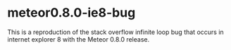 meteor0.8.0-ie8-bug
===================

This is a reproduction of the stack overflow infinite loop bug that occurs in internet explorer 8 with the Meteor 0.8.0 release.
